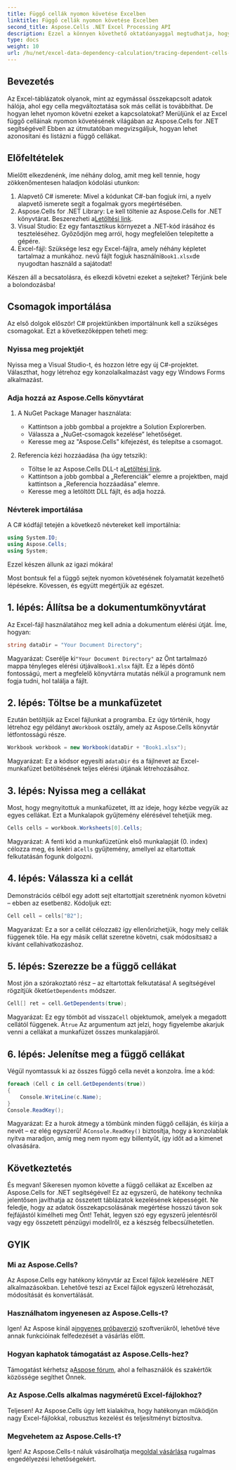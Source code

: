 ```yaml
---
title: Függő cellák nyomon követése Excelben
linktitle: Függő cellák nyomon követése Excelben
second_title: Aspose.Cells .NET Excel Processing API
description: Ezzel a könnyen követhető oktatóanyaggal megtudhatja, hogyan nyomon követheti a függő cellákat az Excelben az Aspose.Cells for .NET használatával.
type: docs
weight: 10
url: /hu/net/excel-data-dependency-calculation/tracing-dependent-cells-in-excel/
---
```

## Bevezetés

Az Excel-táblázatok olyanok, mint az egymással összekapcsolt adatok hálója, ahol egy cella megváltoztatása sok más cellát is továbbíthat. De hogyan lehet nyomon követni ezeket a kapcsolatokat? Merüljünk el az Excel függő celláinak nyomon követésének világában az Aspose.Cells for .NET segítségével! Ebben az útmutatóban megvizsgáljuk, hogyan lehet azonosítani és listázni a függő cellákat. 

## Előfeltételek

Mielőtt elkezdenénk, íme néhány dolog, amit meg kell tennie, hogy zökkenőmentesen haladjon kódolási utunkon:

1. Alapvető C# ismerete: Mivel a kódunkat C#-ban fogjuk írni, a nyelv alapvető ismerete segít a fogalmak gyors megértésében.
2.  Aspose.Cells for .NET Library: Le kell töltenie az Aspose.Cells for .NET könyvtárat. Beszerezheti a[Letöltési link](https://releases.aspose.com/cells/net/).
3. Visual Studio: Ez egy fantasztikus környezet a .NET-kód írásához és teszteléséhez. Győződjön meg arról, hogy megfelelően telepítette a gépére. 
4.  Excel-fájl: Szüksége lesz egy Excel-fájlra, amely néhány képletet tartalmaz a munkához. nevű fájlt fogjuk használni`Book1.xlsx`de nyugodtan használd a sajátodat!

Készen áll a becsatolásra, és elkezdi követni ezeket a sejteket? Térjünk bele a bolondozásba!

## Csomagok importálása

Az első dolgok először! C# projektünkben importálnunk kell a szükséges csomagokat. Ezt a következőképpen teheti meg:

### Nyissa meg projektjét

Nyissa meg a Visual Studio-t, és hozzon létre egy új C#-projektet. Választhat, hogy létrehoz egy konzolalkalmazást vagy egy Windows Forms alkalmazást.

### Adja hozzá az Aspose.Cells könyvtárat

1. A NuGet Package Manager használata: 
   - Kattintson a jobb gombbal a projektre a Solution Explorerben.
   - Válassza a „NuGet-csomagok kezelése” lehetőséget.
   - Keresse meg az "Aspose.Cells" kifejezést, és telepítse a csomagot.

2. Referencia kézi hozzáadása (ha úgy tetszik): 
   -  Töltse le az Aspose.Cells DLL-t a[Letöltési link](https://releases.aspose.com/cells/net/).
   - Kattintson a jobb gombbal a „Referenciák” elemre a projektben, majd kattintson a „Referencia hozzáadása” elemre.
   - Keresse meg a letöltött DLL fájlt, és adja hozzá.

### Névterek importálása

A C# kódfájl tetején a következő névtereket kell importálnia:

```csharp
using System.IO;
using Aspose.Cells;
using System;
```

Ezzel készen állunk az igazi mókára!

Most bontsuk fel a függő sejtek nyomon követésének folyamatát kezelhető lépésekre. Kövessen, és együtt megértjük az egészet.

## 1. lépés: Állítsa be a dokumentumkönyvtárat

Az Excel-fájl használatához meg kell adnia a dokumentum elérési útját. Íme, hogyan:

```csharp
string dataDir = "Your Document Directory";
```

 Magyarázat: Cserélje ki`"Your Document Directory"` az Önt tartalmazó mappa tényleges elérési útjával`Book1.xlsx` fájlt. Ez a lépés döntő fontosságú, mert a megfelelő könyvtárra mutatás nélkül a programunk nem fogja tudni, hol találja a fájlt.

## 2. lépés: Töltse be a munkafüzetet

 Ezután betöltjük az Excel fájlunkat a programba. Ez úgy történik, hogy létrehoz egy példányt a`Workbook` osztály, amely az Aspose.Cells könyvtár létfontosságú része.

```csharp
Workbook workbook = new Workbook(dataDir + "Book1.xlsx");
```

 Magyarázat: Ez a kódsor egyesíti a`dataDir` és a fájlnevet az Excel-munkafüzet betöltésének teljes elérési útjának létrehozásához. 

## 3. lépés: Nyissa meg a cellákat

Most, hogy megnyitottuk a munkafüzetet, itt az ideje, hogy kézbe vegyük az egyes cellákat. Ezt a Munkalapok gyűjtemény elérésével tehetjük meg.

```csharp
Cells cells = workbook.Worksheets[0].Cells;
```

 Magyarázat: A fenti kód a munkafüzetünk első munkalapját (0. index) célozza meg, és lekéri a`Cells` gyűjtemény, amellyel az eltartottak felkutatásán fogunk dolgozni.

## 4. lépés: Válassza ki a cellát

Demonstrációs célból egy adott sejt eltartottjait szeretnénk nyomon követni – ebben az esetben`B2`. Kódoljuk ezt:

```csharp
Cell cell = cells["B2"];
```

 Magyarázat: Ez a sor a cellát célozza`B2` így ellenőrizhetjük, hogy mely cellák függenek tőle. Ha egy másik cellát szeretne követni, csak módosítsa`B2` a kívánt cellahivatkozáshoz. 

## 5. lépés: Szerezze be a függő cellákat

 Most jön a szórakoztató rész – az eltartottak felkutatása! A segítségével rögzítjük őket`GetDependents` módszer.

```csharp
Cell[] ret = cell.GetDependents(true);
```

 Magyarázat: Ez egy tömböt ad vissza`Cell` objektumok, amelyek a megadott cellától függenek. A`true` Az argumentum azt jelzi, hogy figyelembe akarjuk venni a cellákat a munkafüzet összes munkalapjáról.

## 6. lépés: Jelenítse meg a függő cellákat

Végül nyomtassuk ki az összes függő cella nevét a konzolra. Íme a kód:

```csharp
foreach (Cell c in cell.GetDependents(true))
{
    Console.WriteLine(c.Name);
}
Console.ReadKey();
```

 Magyarázat: Ez a hurok átmegy a tömbünk minden függő celláján, és kiírja a nevét – ez elég egyszerű! A`Console.ReadKey()` biztosítja, hogy a konzolablak nyitva maradjon, amíg meg nem nyom egy billentyűt, így időt ad a kimenet olvasására.

## Következtetés

És megvan! Sikeresen nyomon követte a függő cellákat az Excelben az Aspose.Cells for .NET segítségével! Ez az egyszerű, de hatékony technika jelentősen javíthatja az összetett táblázatok kezelésének képességét. Ne feledje, hogy az adatok összekapcsolásának megértése hosszú távon sok fejfájástól kímélheti meg Önt! Tehát, legyen szó egy egyszerű jelentésről vagy egy összetett pénzügyi modellről, ez a készség felbecsülhetetlen.

## GYIK

### Mi az Aspose.Cells?
Az Aspose.Cells egy hatékony könyvtár az Excel fájlok kezelésére .NET alkalmazásokban. Lehetővé teszi az Excel fájlok egyszerű létrehozását, módosítását és konvertálását.

### Használhatom ingyenesen az Aspose.Cells-t?
 Igen! Az Aspose kínál a[ingyenes próbaverzió](https://releases.aspose.com/) szoftverükről, lehetővé téve annak funkcióinak felfedezését a vásárlás előtt.

### Hogyan kaphatok támogatást az Aspose.Cells-hez?
 Támogatást kérhetsz a[Aspose fórum](https://forum.aspose.com/c/cells/9), ahol a felhasználók és szakértők közössége segíthet Önnek. 

### Az Aspose.Cells alkalmas nagyméretű Excel-fájlokhoz?
Teljesen! Az Aspose.Cells úgy lett kialakítva, hogy hatékonyan működjön nagy Excel-fájlokkal, robusztus kezelést és teljesítményt biztosítva.

### Megvehetem az Aspose.Cells-t?
 Igen! Az Aspose.Cells-t náluk vásárolhatja meg[oldal vásárlása](https://purchase.aspose.com/buy) rugalmas engedélyezési lehetőségekért.